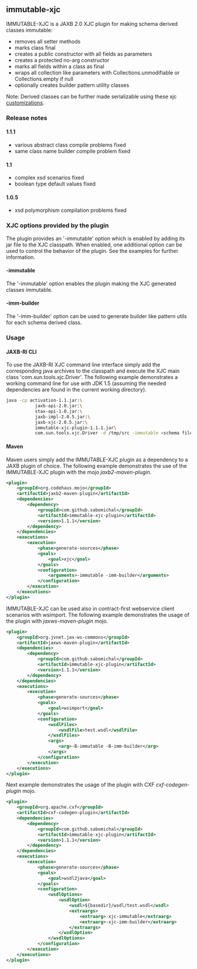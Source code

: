 ## immutable-xjc

IMMUTABLE-XJC is a JAXB 2.0 XJC plugin for making schema derived classes immutable:

* removes all setter methods
* marks class final
* creates a public constructor with all fields as parameters
* creates a protected no-arg constructor
* marks all fields within a class as final
* wraps all collection like parameters with Collections.unmodifiable or Collections.empty if null
* optionally creates builder pattern utility classes

Note: Derived classes can be further made serializable using these xjc [customizations](http://docs.oracle.com/cd/E17802_01/webservices/webservices/docs/1.6/jaxb/vendorCustomizations.html#serializable).

### Release notes
#### 1.1.1
* various abstract class compile problems fixed
* same class name builder compile problem fixed

#### 1.1
* complex xsd scenarios fixed
* boolean type default values fixed

#### 1.0.5
* xsd polymorphism compilation problems fixed

### XJC options provided by the plugin
The plugin provides an '-immutable' option which is enabled by adding its jar file to the XJC classpath. When enabled,  one additional option can be used to control the behavior of the plugin. See the examples for further information.

#### -immutable
The '-immutable' option enables the plugin making the XJC generated classes immutable.

#### -imm-builder
The '-imm-builder' option can be used to generate builder like pattern utils for each schema derived class.

### Usage
#### JAXB-RI CLI
To use the JAXB-RI XJC command line interface simply add the corresponding java archives to the classpath and execute the XJC main class 'com.sun.tools.xjc.Driver'. The following example demonstrates a working command line for use with JDK 1.5 (assuming the needed dependencies are found in the current working directory).
```bash
java -cp activation-1.1.jar:\
           jaxb-api-2.0.jar:\
           stax-api-1.0.jar:\
           jaxb-impl-2.0.5.jar:\
           jaxb-xjc-2.0.5.jar:\
           immutable-xjc-plugin-1.1.1.jar\
           com.sun.tools.xjc.Driver -d /tmp/src -immutable <schema files>
```
#### Maven
Maven users simply add the IMMUTABLE-XJC plugin as a dependency to a JAXB plugin of choice. The following example demonstrates the use of the IMMUTABLE-XJC plugin with the mojo *jaxb2-maven-plugin*.
```xml
<plugin>
    <groupId>org.codehaus.mojo</groupId>
    <artifactId>jaxb2-maven-plugin</artifactId>
    <dependencies>
        <dependency>
            <groupId>com.github.sabomichal</groupId>
            <artifactId>immutable-xjc-plugin</artifactId>
            <version>1.1.1</version>
        </dependency>
    </dependencies>
    <executions>
        <execution>
            <phase>generate-sources</phase>
            <goals>
                <goal>xjc</goal>
            </goals>
            <configuration>
                <arguments>-immutable -imm-builder</arguments>
            </configuration>
        </execution>
    </executions>
</plugin>
```

IMMUTABLE-XJC can be used also in contract-first webservice client scenarios with wsimport. The following example demonstrates the usage of the plugin with *jaxws-maven-plugin* mojo.
```xml
<plugin>
    <groupId>org.jvnet.jax-ws-commons</groupId>
    <artifactId>jaxws-maven-plugin</artifactId>
    <dependencies>
        <dependency>
            <groupId>com.github.sabomichal</groupId>
            <artifactId>immutable-xjc-plugin</artifactId>
            <version>1.1.1</version>
        </dependency>
    </dependencies>
    <executions>
        <execution>
            <phase>generate-sources</phase>
            <goals>
                <goal>wsimport</goal>
            </goals>
            <configuration>
                <wsdlFiles>
                    <wsdlFile>test.wsdl</wsdlFile>
                </wsdlFiles>
                <args>
                    <arg>-B-immutable -B-imm-builder</arg>
                </args>
            </configuration>
        </execution>
    </executions>
</plugin>
```
Next example demonstrates the usage of the plugin with CXF *cxf-codegen-plugin* mojo.
```xml
<plugin>
    <groupId>org.apache.cxf</groupId>
    <artifactId>cxf-codegen-plugin</artifactId>
    <dependencies>
        <dependency>
            <groupId>com.github.sabomichal</groupId>
            <artifactId>immutable-xjc-plugin</artifactId>
            <version>1.1.1</version>
        </dependency>
    </dependencies>
    <executions>
        <execution>
            <phase>generate-sources</phase>
            <goals>
                <goal>wsdl2java</goal>
            </goals>
            <configuration>
                <wsdlOptions>
                    <wsdlOption>
                        <wsdl>${basedir}/wsdl/test.wsdl</wsdl>
                        <extraargs>
                            <extraarg>-xjc-immutable</extraarg>
                            <extraarg>-xjc-imm-builder</extraarg>
                        </extraargs>
                    </wsdlOption>
                </wsdlOptions>
            </configuration>
        </execution>
    </executions>
</plugin>
```
